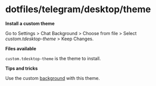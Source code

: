 # dotfiles/telegram/desktop/theme

**Install a custom theme**

Go to Settings > Chat Background > Choose from file > Select _custom.tdesktop-theme_ > Keep Changes.

**Files available**

`custom.tdesktop-theme` is the theme to install.

**Tips and tricks**

Use the custom [background](../background/) with this theme.